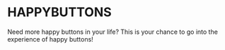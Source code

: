 # HAPPYBUTTONS 
Need more happy buttons in your life? This is your chance to go into the experience of happy buttons!



